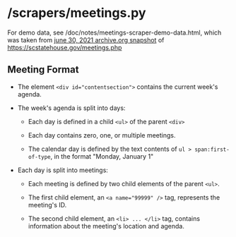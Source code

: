 # /scrapers/meetings.py

For demo data, see /doc/notes/meetings-scraper-demo-data.html, which was taken from [june 30, 2021 archive.org snapshot][1] of 
<https://scstatehouse.gov/meetings.php>

## Meeting Format
- The element `<div id="contentsection">` contains the current week's agenda.


- The week's agenda is split into days:

    - Each day is defined in a child `<ul>` of the parent `<div>`

    - Each day contains zero, one, or multiple meetings.

    - The calendar day is defined by the text contents of
      `ul > span:first-of-type`, in the format "Monday, January 1"


- Each day is split into meetings:

    - Each meeting is defined by two child elements of the parent `<ul>`. 

    - The first child element, an `<a name="99999" />` tag, represents 
      the meeting's ID.

    - The second child element, an `<li> ... </li>` tag, contains information
      about the meeting's location and agenda.



[1]: <https://web.archive.org/web/20210630070143/https://www.scstatehouse.gov/meetings.php>